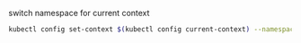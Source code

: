 switch namespace for current context

```bash
kubectl config set-context $(kubectl config current-context) --namespace=dev
```
